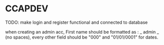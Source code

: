 # CCAPDEV

TODO: make login and register functional and connected to database

when creating an admin acc, First name should be formatted as : _ admin _ <username> (no spaces), every other field should be "000" and "01/01/0001" for dates.
